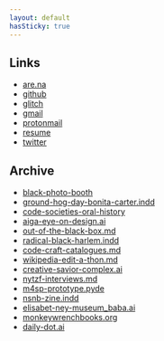 ```yaml
---
layout: default
hasSticky: true
---
```

<div class="links">

<h2 class="content">Links</h2>

<ul>
<li> <a href="https://www.are.na/neta-bomani" target="_blank">are.na</a> </li>
<li> <a href="https://github.com/netanoir" target="_blank">github</a> </li>
<li> <a href="https://glitch.com/@netanoir" target="_blank">glitch</a> </li>
<li> <a href="mailto:netanyabomani@gmail.com">gmail</a> </li>
<li> <a href="mailto:netabomani@protonmail.com" target="_blank">protonmail</a> </li>
<li> <a href="https://docs.google.com/spreadsheets/d/1Jz098EFWBRPViRRH1bjYt85UUwFWkNu_sjb_8jkOTmY/edit?usp=sharing" target="_blank">resume</a> </li>
<li> <a href="https://twitter.com/netabomani" target="_blank">twitter</a> </li>
</ul>

</div>

<div class="archive">

<h2 class="content">Archive</h2>

<ul>
<li> <a href="https://blackphotobooth.glitch.me" target="_blank">black-photo-booth</a></li>
<li> <a href="/archive/bonita">ground-hog-day-bonita-carter.indd</a></li>
<li> <a href="https://www.are.na/code-societies/oral-history-project" target="_blank">code-societies-oral-history</a></li>
<li> <a href="/archive/aiga">aiga-eye-on-design.ai</a></li>
<li> <a href="/archive/obb">out-of-the-black-box.md</a> </li>
<li> <a href="/archive/radical-black-harlem">radical-black-harlem.indd</a> </li>
<li> <a href="/archive/arts-in-libraries">code-craft-catalogues.md</a> </li>
<li> <a href="/archive/art-fem-moma">wikipedia-edit-a-thon.md</a> </li>
<li> <a href="/archive/tci">creative-savior-complex.ai</a> </li>
<li> <a href="https://techzinefair.org/blog" target="_blank">nytzf-interviews.md</a> </li>
<li> <a href="/archive/m4sp">m4sp-prototype.pyde</a> </li>
<li> <a href="/archive/nsnb">nsnb-zine.indd</a> </li>
<li> <a href="/archive/baba">elisabet-ney-museum_baba.ai</a> </li>
<li> <a href="/archive/mwb">monkeywrenchbooks.org</a> </li>
<li> <a href="/archive/daily-dot">daily-dot.ai</a> </li>

</ul> 

</div>
